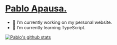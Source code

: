 # [Pablo Apausa.](https://pabloapausa.com)

- 🔭 I’m currently working on my personal website.
- 🌱 I’m currently learning TypeScript.

<a href="https://github.com/apausa">
 <img align="center" src="https://github-readme-stats.vercel.app/api?username=apausa&show_icons=true&theme=dark&count_private=true&bg_color=#2D2926" alt="Pablo's github stats"/>
</a>

<!--
**apausa/apausa** is a ✨ _special_ ✨ repository because its `README.md` (this file) appears on your GitHub profile.

Here are some ideas to get you started:


- 👯 I’m looking to collaborate on ...
- 🤔 I’m looking for help with ...
- 💬 Ask me about ...
- 📫 How to reach me: ...
- 😄 Pronouns: ...
- ⚡ Fun fact: ...
-->
